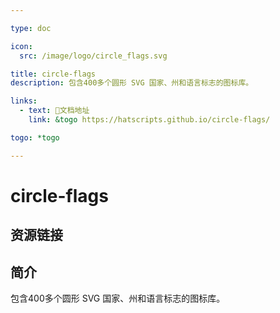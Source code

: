 ```yaml
---

type: doc

icon:
  src: /image/logo/circle_flags.svg

title: circle-flags
description: 包含400多个圆形 SVG 国家、州和语言标志的图标库。

links:
  - text: 📖文档地址
    link: &togo https://hatscripts.github.io/circle-flags/

togo: *togo

---
```


<ShowLogo />

# circle-flags

<ShowBreadcrumb />

## 资源链接

<ShowLinks />

## 简介

包含400多个圆形 SVG 国家、州和语言标志的图标库。
